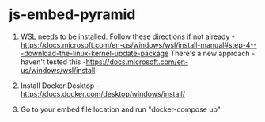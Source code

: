 # js-embed-pyramid

1. WSL needs to be installed. Follow these directions if not already - https://docs.microsoft.com/en-us/windows/wsl/install-manual#step-4---download-the-linux-kernel-update-package
There's a new approach - haven't tested this -https://docs.microsoft.com/en-us/windows/wsl/install

2. Install Docker Desktop - https://docs.docker.com/desktop/windows/install/

3. Go to your embed file location and run "docker-compose up"